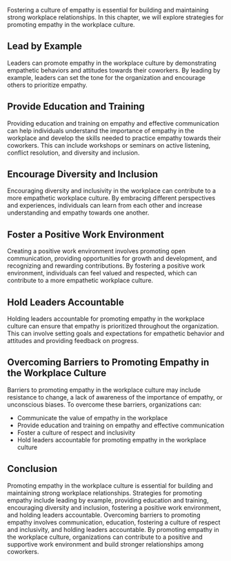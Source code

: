 
Fostering a culture of empathy is essential for building and maintaining strong workplace relationships. In this chapter, we will explore strategies for promoting empathy in the workplace culture.

Lead by Example
---------------

Leaders can promote empathy in the workplace culture by demonstrating empathetic behaviors and attitudes towards their coworkers. By leading by example, leaders can set the tone for the organization and encourage others to prioritize empathy.

Provide Education and Training
------------------------------

Providing education and training on empathy and effective communication can help individuals understand the importance of empathy in the workplace and develop the skills needed to practice empathy towards their coworkers. This can include workshops or seminars on active listening, conflict resolution, and diversity and inclusion.

Encourage Diversity and Inclusion
---------------------------------

Encouraging diversity and inclusivity in the workplace can contribute to a more empathetic workplace culture. By embracing different perspectives and experiences, individuals can learn from each other and increase understanding and empathy towards one another.

Foster a Positive Work Environment
----------------------------------

Creating a positive work environment involves promoting open communication, providing opportunities for growth and development, and recognizing and rewarding contributions. By fostering a positive work environment, individuals can feel valued and respected, which can contribute to a more empathetic workplace culture.

Hold Leaders Accountable
------------------------

Holding leaders accountable for promoting empathy in the workplace culture can ensure that empathy is prioritized throughout the organization. This can involve setting goals and expectations for empathetic behavior and attitudes and providing feedback on progress.

Overcoming Barriers to Promoting Empathy in the Workplace Culture
-----------------------------------------------------------------

Barriers to promoting empathy in the workplace culture may include resistance to change, a lack of awareness of the importance of empathy, or unconscious biases. To overcome these barriers, organizations can:

* Communicate the value of empathy in the workplace
* Provide education and training on empathy and effective communication
* Foster a culture of respect and inclusivity
* Hold leaders accountable for promoting empathy in the workplace culture

Conclusion
----------

Promoting empathy in the workplace culture is essential for building and maintaining strong workplace relationships. Strategies for promoting empathy include leading by example, providing education and training, encouraging diversity and inclusion, fostering a positive work environment, and holding leaders accountable. Overcoming barriers to promoting empathy involves communication, education, fostering a culture of respect and inclusivity, and holding leaders accountable. By promoting empathy in the workplace culture, organizations can contribute to a positive and supportive work environment and build stronger relationships among coworkers.

